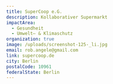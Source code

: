```yaml
---
title: SuperCoop e.G.
description: Kollaborativer Supermarkt
impactArea:
  - Gesundheit
  - Umwelt– & Klimaschutz
organization: true
image: /uploads/screenshot-125-_li.jpg
email: rob.angele@gmail.com
link: supercoop.de
city: Berlin
postalCode: 10961
federalState: Berlin
---
```


